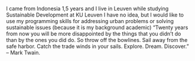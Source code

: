 
I came from Indonesia
1,5 years and I live in Leuven while studying Sustainable Development at KU Leuven
I have no idea, but I would like to use my programming skills for addressing urban problems or solving sustainable issues (because it is my background academic)
“Twenty years from now you will be more disappointed by the things that you didn’t do than by the ones you did do. So throw off the bowlines. Sail away from the safe harbor. Catch the trade winds in your sails. Explore. Dream. Discover.” – Mark Twain.